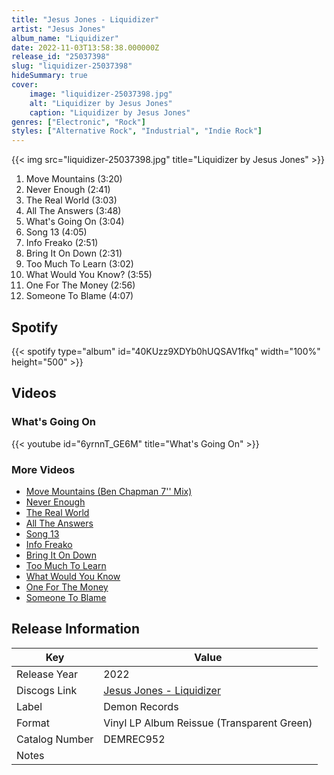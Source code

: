 ```yaml
---
title: "Jesus Jones - Liquidizer"
artist: "Jesus Jones"
album_name: "Liquidizer"
date: 2022-11-03T13:58:38.000000Z
release_id: "25037398"
slug: "liquidizer-25037398"
hideSummary: true
cover:
    image: "liquidizer-25037398.jpg"
    alt: "Liquidizer by Jesus Jones"
    caption: "Liquidizer by Jesus Jones"
genres: ["Electronic", "Rock"]
styles: ["Alternative Rock", "Industrial", "Indie Rock"]
---
```


{{< img src="liquidizer-25037398.jpg" title="Liquidizer by Jesus Jones" >}}

<!-- section break -->

1. Move Mountains (3:20)
2. Never Enough (2:41)
3. The Real World (3:03)
4. All The Answers (3:48)
5. What's Going On (3:04)
6. Song 13 (4:05)
7. Info Freako (2:51)
8. Bring It On Down (2:31)
9. Too Much To Learn (3:02)
10. What Would You Know? (3:55)
11. One For The Money (2:56)
12. Someone To Blame (4:07)

<!-- section break -->


## Spotify
{{< spotify type="album" id="40KUzz9XDYb0hUQSAV1fkq" width="100%" height="500" >}}



## Videos
### What's Going On
{{< youtube id="6yrnnT_GE6M" title="What's Going On" >}}<br>

### More Videos

- [Move Mountains (Ben Chapman 7'' Mix)](https://www.youtube.com/watch?v=QSASBEasFXI)
- [Never Enough](https://www.youtube.com/watch?v=3TbUIMloHlQ)
- [The Real World](https://www.youtube.com/watch?v=rs65gS-vcMo)
- [All The Answers](https://www.youtube.com/watch?v=GyNTQrFaVWM)
- [Song 13](https://www.youtube.com/watch?v=Ar0K_2wkX5Y)
- [Info Freako](https://www.youtube.com/watch?v=nxFXYO6vZ-I)
- [Bring It On Down](https://www.youtube.com/watch?v=ugCOnKCa3Fs)
- [Too Much To Learn](https://www.youtube.com/watch?v=siRYodWXb2U)
- [What Would You Know](https://www.youtube.com/watch?v=YulSlxsjpDY)
- [One For The Money](https://www.youtube.com/watch?v=JUIO1Q8a2tA)
- [Someone To Blame](https://www.youtube.com/watch?v=njmTNKyqBSA)


## Release Information
|  Key           | Value                                                |
| ---------------| ---------------------------------------------------- |
| Release Year   | 2022                                   |
| Discogs Link   | [Jesus Jones - Liquidizer](https://www.discogs.com/release/25037398-Jesus-Jones-Liquidizer) |
| Label          | Demon Records |
| Format         | Vinyl LP Album Reissue (Transparent Green) |
| Catalog Number | DEMREC952 |
| Notes |    |